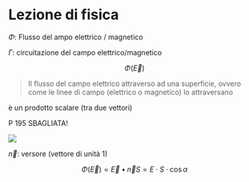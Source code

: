 # Lezione di fisica

$\Phi$: Flusso del ampo elettrico / magnetico

$\Gamma$: circuitazione del campo elettrico/magnetico


$$
\Phi\left(\vec E\right)
$$

> Il flusso del campo elettrico attraverso ad una superficie, ovvero come le linee di campo (elettrico o magnetico) lo attraversano

è un prodotto scalare (tra due vettori)


P 195 SBAGLIATA!

![](https://i.imgur.com/MgO3QqY.jpg)

$\vec n$: versore (vettore di unità 1)


$$
\Phi\left(\vec E\right)=\vec E \bullet \vec nS=E\cdot S\cdot \cos \alpha
$$


<!--stackedit_data:
eyJoaXN0b3J5IjpbNTQzMjU1NjU1LDE1NDE1NTk5NDJdfQ==
-->